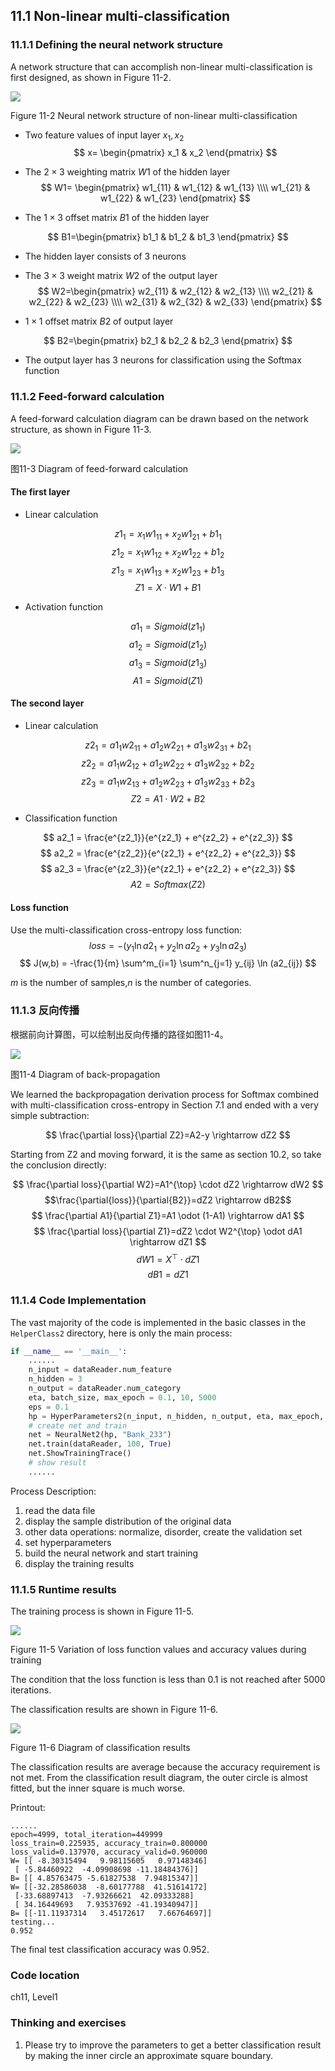 <!--Copyright © Microsoft Corporation. All rights reserved.
  适用于[License](https://github.com/Microsoft/ai-edu/blob/master/LICENSE.md)版权许可-->

## 11.1 Non-linear multi-classification

### 11.1.1 Defining the neural network structure

A network structure that can accomplish non-linear multi-classification is first designed, as shown in Figure 11-2.

<img src="https://aiedugithub4a2.blob.core.windows.net/a2-images/Images/11/nn.png" />

Figure 11-2 Neural network structure of non-linear multi-classification

- Two feature values of input layer $x_1, x_2$
$$
x=
\begin{pmatrix}
    x_1 & x_2
\end{pmatrix}
$$
- The $2\times 3$ weighting matrix $W1$ of the hidden layer
$$
W1=
\begin{pmatrix}
    w1_{11} & w1_{12} & w1_{13} \\\\
    w1_{21} & w1_{22} & w1_{23}
\end{pmatrix}
$$

- The $1\times 3$ offset matrix $B1$ of the hidden layer

$$
B1=\begin{pmatrix}
    b1_1 & b1_2 & b1_3 
\end{pmatrix}
$$

- The hidden layer consists of 3 neurons
- The $3\times 3$ weight matrix $W2$ of the output layer 
$$
W2=\begin{pmatrix}
    w2_{11} & w2_{12} & w2_{13} \\\\
    w2_{21} & w2_{22} & w2_{23} \\\\
    w2_{31} & w2_{32} & w2_{33} 
\end{pmatrix}
$$

- $1\times 1$ offset matrix $B2$ of output layer 

$$
B2=\begin{pmatrix}
    b2_1 & b2_2 & b2_3 
  \end{pmatrix}
$$

- The output layer has 3 neurons for classification using the Softmax function

### 11.1.2 Feed-forward calculation

A feed-forward calculation diagram can be drawn based on the network structure, as shown in Figure 11-3.

<img src="https://aiedugithub4a2.blob.core.windows.net/a2-images/Images/11/multiple_forward.png" />

图11-3 Diagram of feed-forward calculation

#### The first layer 

- Linear calculation

$$
z1_1 = x_1 w1_{11} + x_2 w1_{21} + b1_1
$$
$$
z1_2 = x_1 w1_{12} + x_2 w1_{22} + b1_2
$$
$$
z1_3 = x_1 w1_{13} + x_2 w1_{23} + b1_3
$$
$$
Z1 = X \cdot W1 + B1
$$

- Activation function

$$
a1_1 = Sigmoid(z1_1) 
$$
$$
a1_2 = Sigmoid(z1_2) 
$$
$$
a1_3 = Sigmoid(z1_3) 
$$
$$
A1 = Sigmoid(Z1)
$$

#### The second layer

- Linear calculation

$$
z2_1 = a1_1 w2_{11} + a1_2 w2_{21} + a1_3 w2_{31} + b2_1
$$
$$
z2_2 = a1_1 w2_{12} + a1_2 w2_{22} + a1_3 w2_{32} + b2_2
$$
$$
z2_3 = a1_1 w2_{13} + a1_2 w2_{23} + a1_3 w2_{33} + b2_3
$$
$$
Z2 = A1 \cdot W2 + B2
$$

- Classification function 

$$
a2_1 = \frac{e^{z2_1}}{e^{z2_1} + e^{z2_2} + e^{z2_3}}
$$
$$
a2_2 = \frac{e^{z2_2}}{e^{z2_1} + e^{z2_2} + e^{z2_3}}
$$
$$
a2_3 = \frac{e^{z2_3}}{e^{z2_1} + e^{z2_2} + e^{z2_3}}
$$
$$
A2 = Softmax(Z2)
$$

#### Loss function

Use the multi-classification cross-entropy loss function:
$$
loss = -(y_1 \ln a2_1 + y_2 \ln a2_2 + y_3 \ln a2_3)
$$
$$
J(w,b) = -\frac{1}{m} \sum^m_{i=1} \sum^n_{j=1} y_{ij} \ln (a2_{ij})
$$

$m$ is the number of samples,$n$ is the number of categories.

### 11.1.3 反向传播

根据前向计算图，可以绘制出反向传播的路径如图11-4。

<img src="https://aiedugithub4a2.blob.core.windows.net/a2-images/Images/11/multiple_backward.png" />

图11-4 Diagram of back-propagation 

We learned the backpropagation derivation process for Softmax combined with multi-classification cross-entropy in Section 7.1 and ended with a very simple subtraction:

$$
\frac{\partial loss}{\partial Z2}=A2-y \rightarrow dZ2
$$

Starting from Z2 and moving forward, it is the same as section 10.2, so take the conclusion directly:

$$
\frac{\partial loss}{\partial W2}=A1^{\top} \cdot dZ2 \rightarrow dW2
$$
$$\frac{\partial{loss}}{\partial{B2}}=dZ2 \rightarrow dB2$$
$$
\frac{\partial A1}{\partial Z1}=A1 \odot (1-A1) \rightarrow dA1
$$
$$
\frac{\partial loss}{\partial Z1}=dZ2 \cdot W2^{\top} \odot dA1 \rightarrow dZ1 
$$
$$
dW1=X^{\top} \cdot dZ1
$$
$$
dB1=dZ1
$$

### 11.1.4 Code Implementation

The vast majority of the code is implemented in the basic classes in the `HelperClass2` directory, here is only the main process:

```Python
if __name__ == '__main__':
    ......
    n_input = dataReader.num_feature
    n_hidden = 3
    n_output = dataReader.num_category
    eta, batch_size, max_epoch = 0.1, 10, 5000
    eps = 0.1
    hp = HyperParameters2(n_input, n_hidden, n_output, eta, max_epoch, batch_size, eps, NetType.MultipleClassifier, InitialMethod.Xavier)
    # create net and train
    net = NeuralNet2(hp, "Bank_233")
    net.train(dataReader, 100, True)
    net.ShowTrainingTrace()
    # show result
    ......
```

Process Description:

1. read the data file
2. display the sample distribution of the original data
3. other data operations: normalize, disorder, create the validation set
4. set hyperparameters
5. build the neural network and start training
6. display the training results

### 11.1.5 Runtime results

The training process is shown in Figure 11-5.

<img src="https://aiedugithub4a2.blob.core.windows.net/a2-images/Images/11/loss.png" />

Figure 11-5 Variation of loss function values and accuracy values during training

The condition that the loss function is less than 0.1 is not reached after 5000 iterations.

The classification results are shown in Figure 11-6.

<img src="https://aiedugithub4a2.blob.core.windows.net/a2-images/Images/11/result.png" ch="500" />

Figure 11-6 Diagram of classification results

The classification results are average because the accuracy requirement is not met. From the classification result diagram, the outer circle is almost fitted, but the inner square is much worse.

Printout:

```
......
epoch=4999, total_iteration=449999
loss_train=0.225935, accuracy_train=0.800000
loss_valid=0.137970, accuracy_valid=0.960000
W= [[ -8.30315494   9.98115605   0.97148346]
 [ -5.84460922  -4.09908698 -11.18484376]]
B= [[ 4.85763475 -5.61827538  7.94815347]]
W= [[-32.28586038  -8.60177788  41.51614172]
 [-33.68897413  -7.93266621  42.09333288]
 [ 34.16449693   7.93537692 -41.19340947]]
B= [[-11.11937314   3.45172617   7.66764697]]
testing...
0.952
```
The final test classification accuracy was 0.952.

### Code location

ch11, Level1

### Thinking and exercises

1. Please try to improve the parameters to get a better classification result by making the inner circle an approximate square boundary.
